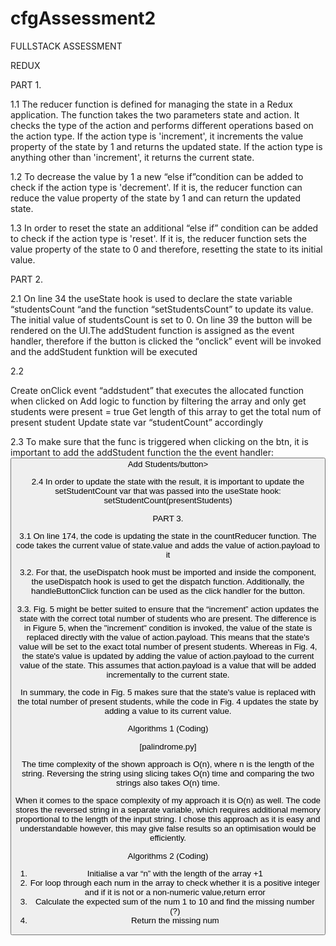 # cfgAssessment2

FULLSTACK ASSESSMENT


REDUX

PART 1.

1.1 The reducer function is defined for managing the state in a Redux application. The function takes the two parameters state and action. It checks the type of the action and performs different operations based on the action type. If the action type is 'increment', it increments the value property of the state by 1 and returns the updated state. If the action type is anything other than 'increment', it returns the current state.

1.2  To decrease the value by 1 a new “else if”condition can be added to check if the action type is 'decrement'. If it is, the reducer function can reduce the value property of the state by 1 and can return the updated state.

1.3 In order to reset the state an additional “else if” condition can be added to check if the action type is 'reset'. If it is, the reducer function sets the value property of the state to 0 and therefore, resetting the state to its initial value.


PART 2.

2.1 On line 34 the useState hook is used to declare the  state variable “studentsCount “and the function “setStudentsCount” to update its value. The initial value of studentsCount is set to 0.
On line 39 the button will be rendered on the UI.The addStudent function is assigned as the event handler, therefore if the button is clicked the  “onclick” event will be invoked and the addStudent funktion will be executed

2.2

Create onClick event “addstudent” that executes the allocated function when clicked on
Add logic to function by filtering the array and only get students were present = true
Get length of this array to get the total num of present student
Update state var “studentCount” accordingly

2.3
To make sure that the func is triggered when clicking on the btn, it is important to add the addStudent function the the event handler:
<button onClick={addStudent} >Add Students/button>

2.4 In order to update the state with the result, it is important to update the setStudentCount var that was passed into the useState hook: setStudentCount(presentStudents)


PART 3.

3.1 On line 174, the code is updating the state in the countReducer function. The code takes the current value of state.value and adds the value of  action.payload to it

3.2. For that, the useDispatch hook must be imported and inside the component, the useDispatch hook is used to get the dispatch function. Additionally, the handleButtonClick function can be used as the click handler for the button. 

3.3. Fig. 5 might be better suited to ensure that the “increment” action updates the state with the correct total number of students who are present. The difference is in  Figure 5, when the "increment" condition is invoked, the value of the state is replaced directly with the value of action.payload. This means that the state's value will be set to the exact total number of present students.
Whereas in Fig. 4, the state's value is updated by adding the value of action.payload to the current value of the state. This assumes that action.payload is a value that will be added incrementally to the current state.

In summary, the code in Fig. 5 makes sure  that the state's value is replaced with the total number of present students, while the code in Fig.  4 updates the state by adding a value to its current value.


Algorithms 1 (Coding)

[palindrome.py]


The time complexity of the shown approach  is O(n), where n is the length of the string. Reversing the string using slicing takes O(n) time and comparing the two strings also takes O(n) time.

When it comes to the space complexity of my approach it is O(n) as well. The code stores the reversed string in a separate variable, which requires additional memory proportional to the length of the input string. I chose this approach as it is easy and understandable however, this may give false results so an optimisation would be efficiently.


Algorithms 2 (Coding)

 1. Initialise a var “n” with the length of the array +1
2. For loop through each num in the array to check whether it is a positive integer and if it is not  or a non-numeric value,return error
3. Calculate the expected sum of the num 1 to 10 and find the missing number (?)
4. Return the missing num

